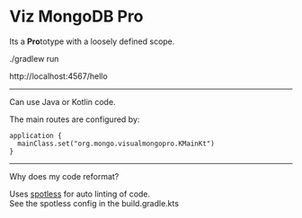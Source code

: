 # Viz MongoDB Pro

Its a **Pro**totype with a loosely defined scope.


./gradlew run

http://localhost:4567/hello


---

Can use Java or Kotlin code.

The main routes are configured by:

```
application {
  mainClass.set("org.mongo.visualmongopro.KMainKt")
}
```


---
Why does my code reformat?

Uses [spotless](https://github.com/diffplug/spotless/tree/main/plugin-gradle) for auto linting of code.  
See the spotless config in the build.gradle.kts
